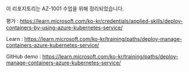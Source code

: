 이 리포지토리는 AZ-1001 수업을 위해 정리되었습니다.

평가 : https://learn.microsoft.com/ko-kr/credentials/applied-skills/deploy-containers-by-using-azure-kubernetes-service/

Learn : https://learn.microsoft.com/ko-kr/training/paths/deploy-manage-containers-azure-kubernetes-service/

GitHub demo : https://learn.microsoft.com/ko-kr/training/paths/deploy-manage-containers-azure-kubernetes-service/
